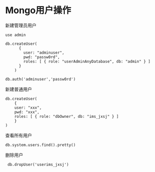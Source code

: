 # Mongo用户操作

新建管理员用户

	use admin
	
	db.createUser(
		  {
			user: "adminuser",
			pwd: "passw0rd",
			roles: [ { role: "userAdminAnyDatabase", db: "admin" } ]
		  }
		)
	
	db.auth('adminuser','passw0rd')
新建普通用户

```
db.createUser(
    {
    user: "xxx",
    pwd: "xxx",
    roles: [ { role: "dbOwner", db: "ims_jxsj" } ]
    }
)
```

查看所有用户

```
db.system.users.find().pretty()
```

删除用户

```
 db.dropUser('userims_jxsj')
```




